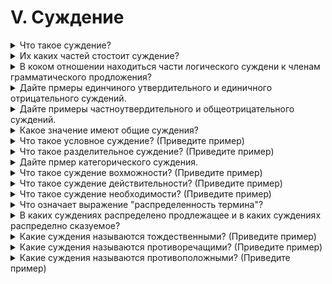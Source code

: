 # V. Суждение

<details>
  <summary>Что такое суждение?</summary>
</details>

<details>
  <summary>Их каких частей стостоит суждение?</summary>
</details>

<details>
  <summary>В коком отношении находиться части логического суждени к членам грамматического продложения?</summary>
</details>

<details>
  <summary>Дайте прмеры единчиного утвердительного и единичного отрицательного суждений.</summary>
</details>

<details>
  <summary>Дайте примеры частноутвердительного и общеотрицательного суждений.</summary>
</details>

<details>
  <summary>Какое значение имеют общие суждения?</summary>
</details>

<details>
  <summary>Что такое условное суждение? (Приведите пример)</summary>
</details>

<details>
  <summary>Что такое разделительное суждение? (Приведите пример)</summary>
</details>

<details>
  <summary>Дайте прмер категорического суждения.</summary>
</details>

<details>
  <summary>Что такое суждение вохможности? (Приведите пример)</summary>
</details>

<details>
  <summary>Что такое суждение действительности? (Приведите пример)</summary>
</details>

<details>
  <summary>Что такое суждение необходимости? (Приведите пример)</summary>
</details>

<details>
  <summary>Что означает выражение "распределенность термина"?</summary>
</details>

<details>
  <summary>В каких суждениях распределено продлежащее и в каких суждениях распределно сказуемое?</summary>
</details>

<details>
  <summary>Какие суждения называются тождественными? (Приведите пример)</summary>
</details>

<details>
  <summary>Какие суждения называются противоречащими? (Приведите пример)</summary>
</details>

<details>
  <summary>Какие суждения называются противоположными? (Приведите пример)</summary>
</details>
